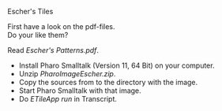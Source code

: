 Escher's Tiles

First have a look on the pdf-files.  
Do your like them?

Read *Escher's Patterns.pdf*.  

+ Install Pharo Smalltalk (Version 11, 64 Bit) on your computer.  
+ Unzip *PharoImageEscher.zip*.
+ Copy the sources from to the directory with the image.
+ Start Pharo Smalltalk with that image.  
+ Do *ETileApp run* in Transcript.  
